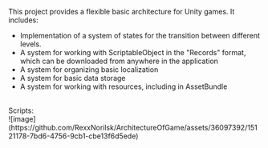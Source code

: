 This project provides a flexible basic architecture for Unity games. It includes:

- Implementation of a system of states for the transition between different levels. 
- A system for working with ScriptableObject in the "Records" format, which can be downloaded from anywhere in the application
- A system for organizing basic localization
- A system for basic data storage
- A system for working with resources, including in AssetBundle
<br/>
Scripts:<br/>
![image](https://github.com/RexxNorilsk/ArchitectureOfGame/assets/36097392/15121178-7bd6-4756-9cb1-cbe13f6d5ede)
